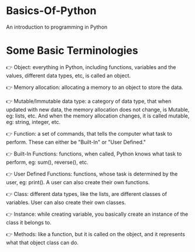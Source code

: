 # Basics-Of-Python
An introduction to programming in Python

# Some Basic Terminologies
👉 Object: everything in Python, including functions, variables and the values, different data types, etc, is called an object.

👉 Memory allocation: allocating a memory to an object to store the data.

👉 Mutable/Immutable data type: a category of data type, that when updated with new data, the memory allocation does not change, is Mutable, eg: lists, etc. And when the memory allocation changes, it is called mutable, eg: string, integer, etc.

👉 Function: a set of commands, that tells the computer what task to perform. These can either be "Built-In" or "User Defined."

👉 Built-In Functions: functions, when called, Python knows what task to perform, eg: sum(), reverse(), etc.

👉 User Defined Functions: functions, whose task is determined by the user, eg: print(). A user can also create their own functions.

👉 Class: different data types, like the lists, are different classes of variables. User can also create their own classes.

👉 Instance: while creating variable, you basically create an instance of the class it belongs to.

👉 Methods: like a function, but it is called on the object, and it represents what that object class can do.
